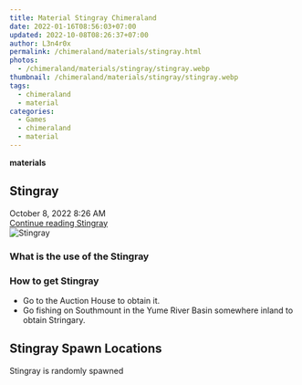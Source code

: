 ```yaml
---
title: Material Stingray Chimeraland
date: 2022-01-16T08:56:03+07:00
updated: 2022-10-08T08:26:37+07:00
author: L3n4r0x
permalink: /chimeraland/materials/stingray.html
photos:
  - /chimeraland/materials/stingray/stingray.webp
thumbnail: /chimeraland/materials/stingray/stingray.webp
tags:
  - chimeraland
  - material
categories:
  - Games
  - chimeraland
  - material
---
```


<section id="bootstrap-wrapper">
  <link
    rel="stylesheet"
    href="https://rawcdn.githack.com/dimaslanjaka/Web-Manajemen/0c3b5aa1813bd4abcd2c11bf3e37928b15c28664/css/bootstrap-5-3-0-alpha3-wrapper.css"
  />
  <div
    class="row g-0 border rounded overflow-hidden flex-md-row mb-4 shadow-sm position-relative bg-light text-dark"
  >
    <div class="col p-4 d-flex flex-column position-static">
      <strong class="d-inline-block mb-2 text-success">materials</strong>
      <h2 class="mb-0">Stingray</h2>
      <div class="mb-1 text-muted">October 8, 2022 8:26 AM</div>
      <a
        href="/chimeraland/materials/stingray.html"
        class="stretched-link d-none"
        >Continue reading Stingray</a
      >
    </div>
    <div class="col-auto d-none d-lg-block">
      <img src="/chimeraland/materials/stingray/stingray.webp" alt="Stingray" />
    </div>
  </div>
  <div class="row bg-light text-dark">
    <div class="col-lg-6 col-12 mb-2">
      <div class="card">
        <div class="card-body">
          <h3 class="card-title">What is the use of the Stingray</h3>
          <div class="card-text"><ul></ul></div>
        </div>
      </div>
    </div>
    <div class="col-lg-6 col-12 mb-2">
      <div class="card">
        <div class="card-body">
          <h3 class="card-title">How to get Stingray</h3>
          <div class="card-text">
            <ul>
              <li>Go to the Auction House to obtain it.</li>
              <li>
                Go fishing on Southmount in the Yume River Basin somewhere
                inland to obtain Stringary.
              </li>
            </ul>
          </div>
        </div>
      </div>
    </div>
    <div class="col-12 mb-2">
      <h2>Stingray Spawn Locations</h2>
      <p>Stingray is randomly spawned</p>
    </div>
  </div>
</section>